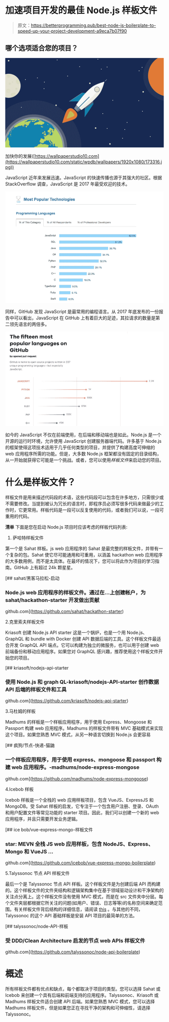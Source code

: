 # 加速项目开发的最佳 Node.js 样板文件

> 原文：<https://betterprogramming.pub/best-node-js-boilerplate-to-speed-up-your-project-development-a9eca7b07f90>

## 哪个选项适合您的项目？

![](img/2ae872456a23cb59279b60cd7c917775.png)

加快你的发展([https://wallpaperstudio10.com](https://wallpaperstudio10.com/static/wpdb/wallpapers/1920x1080/173316.jpg))

JavaScript 近年来发展迅速。JavaScript 的快速传播也源于其强大的社区。根据 StackOverflow 调查，JavaScript 是 2017 年最受欢迎的技术。

![](img/f04a7fc6a6a947dc960e2dc107e18bae.png)

同样，GitHub 发现 JavaScript 是最常用的编程语言。从 2017 年底发布的一份报告中可以看出，JavaScript 在 GitHub 上有着巨大的足迹，其拉请求的数量是第二领先语言的两倍多。

![](img/5a0db36265a2272fc1a8906046a39cd7.png)

如今的 JavaScript 不仅在前端使用，在后端和移动端也是如此。Node.js 是一个开源的运行时环境，允许使用 JavaScript 创建服务器端代码。许多基于 Node.js 的框架使得这项技术适用于几乎任何类型的项目，并提供了构建高度可伸缩的 web 应用程序所需的功能。但是，大多数 Node.js 框架都没有固定的目录结构，从一开始就获得它可能是一个挑战。或者，您可以使用*样板文件*来启动您的项目。

# 什么是样板文件？

样板文件是用来描述代码段的术语，这些代码段可以包含在许多地方，只需很少或不需要修改。当提到被认为冗长的语言时，即程序员必须写很多代码来做最少的工作时，它更常用。样板代码是一段可以反复使用的代码，或者我们可以说，一段可重用的代码。

**清单**
下面是您在启动 Node.js 项目时应该考虑的样板代码列表:

1.  萨哈特样板文件

第一个是 Sahat 样板。js web 应用程序的 Sahat 是最完整的样板文件，并带有一个复杂的包。Sahat 使它尽可能通用和可重用，以涵盖 hackathon web 应用程序的大多数用例，而不是太具体。在最坏的情况下，您可以将此作为项目的学习指南。GitHub 上有超过 24k 颗星星。

[](https://github.com/sahat/hackathon-starter) [## sahat/黑客马拉松-启动

### Node.js web 应用程序的样板文件。通过在…上创建帐户，为 sahat/hackathon-starter 开发做出贡献

github.com](https://github.com/sahat/hackathon-starter) 

2.克里索夫样板文件

Kriasoft 创建 Node.js API starter 这是一个锅炉，也是一个用 Node.js、GraphQL 和 bundle with Docker 创建 API 数据后端的工具。这个样板文件最适合开发 GraphQL API 端点。它可以构建为独立的微服务，也可以用于创建 web 前端备份和移动应用程序。如果您对 GraphQL 感兴趣，推荐使用这个样板文件开始您的项目。

[](https://github.com/kriasoft/nodejs-api-starter) [## kriasoft/nodejs-api-starter

### 使用 Node.js 和 graph QL-kriasoft/nodejs-API-starter 创作数据 API 后端的样板文件和工具

github.com](https://github.com/kriasoft/nodejs-api-starter) 

3.马杜姆的样板

Madhums 的样板是一个样板应用程序，用于使用 Express、Mongoose 和 Passport 构建 web 应用程序。Madhums 的样板文件带有 MVC 基础模式来实现这个项目。如果您熟悉 MVC 模式，从另一种语言切换到 Node.js 会更容易

[](https://github.com/madhums/node-express-mongoose) [## 疯狗/节点-快递-猫鼬

### 一个样板应用程序，用于使用 express、mongoose 和 passport 构建 web 应用程序。-madhums/node-express-mongose

github.com](https://github.com/madhums/node-express-mongoose) 

4.Icebob 样板

Icebob 样板是一个全栈的 web 应用样板项目，包含 VueJS、ExpressJS 和 MongoDB。受 Sahat 样板的启发，它专注于一个包含用户注册、登录、OAuth 和用户配置文件等常见功能的 starter 项目。因此，我们可以创建一个新的 web 应用程序，并且只需要开发业务逻辑。

[](https://github.com/icebob/vue-express-mongo-boilerplate) [## ice bob/vue-express-mongo-样板文件

### star: MEVN 全栈 JS web 应用样板，包含 NodeJS、Express、Mongo 和 VueJS …

github.com](https://github.com/icebob/vue-express-mongo-boilerplate) 

5.Talyssonoc 节点 API 样板文件

最后一个是 Talyssonoc 节点 API 样板。这个样板文件是为创建后端 API 而构建的。这个样板文件的文件夹结构和逻辑架构集中在基于领域驱动设计和干净架构的关注点分离上。这个样板文件没有使用 MVC 模式，而是在 src 文件夹中分层。每个文件夹层都根据它所关注的问题(如用户、错误、日志等等)的名称空间来确定范围。有关样板文件背后结构的详细信息，请阅读 [this](https://blog.codeminer42.com/nodejs-and-good-practices-354e7d763626) 。与其他的不同，Talyssonoc 的这个 API 基础样板是安装 API 项目的最简单的方法。

[](https://github.com/talyssonoc/node-api-boilerplate) [## talyssonoc/node-API-样板

### 受 DDD/Clean Architecture 启发的节点 web APIs 样板文件

github.com](https://github.com/talyssonoc/node-api-boilerplate) 

# 概述

所有样板文件都有优点和缺点，每个都取决于项目的类型。您可以选择 Sahat 或 Icebob 来创建一个具有后端和前端支持的应用程序。Talyssonoc、Kriasoft 或 Madhums 样板文件适合创建 API 后端。如果您熟悉 MVC 模式，您可以选择 Madhums 样板文件，但是如果您正在寻找干净的架构和可伸缩性，请选择 Talyssonoc。